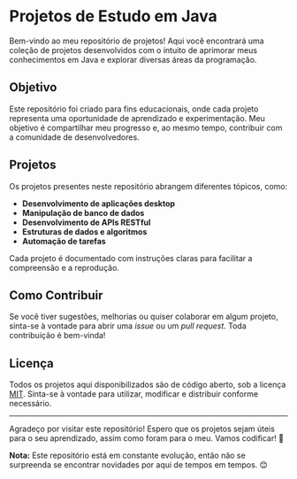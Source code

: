# Projetos de Estudo em Java

Bem-vindo ao meu repositório de projetos! Aqui você encontrará uma coleção de projetos desenvolvidos com o intuito de aprimorar meus conhecimentos em Java e explorar diversas áreas da programação.

## Objetivo

Este repositório foi criado para fins educacionais, onde cada projeto representa uma oportunidade de aprendizado e experimentação. Meu objetivo é compartilhar meu progresso e, ao mesmo tempo, contribuir com a comunidade de desenvolvedores.

## Projetos

Os projetos presentes neste repositório abrangem diferentes tópicos, como:

- **Desenvolvimento de aplicações desktop**
- **Manipulação de banco de dados**
- **Desenvolvimento de APIs RESTful**
- **Estruturas de dados e algoritmos**
- **Automação de tarefas**

Cada projeto é documentado com instruções claras para facilitar a compreensão e a reprodução.

## Como Contribuir

Se você tiver sugestões, melhorias ou quiser colaborar em algum projeto, sinta-se à vontade para abrir uma *issue* ou um *pull request*. Toda contribuição é bem-vinda!

## Licença

Todos os projetos aqui disponibilizados são de código aberto, sob a licença [MIT](LICENSE). Sinta-se à vontade para utilizar, modificar e distribuir conforme necessário.

---

Agradeço por visitar este repositório! Espero que os projetos sejam úteis para o seu aprendizado, assim como foram para o meu. Vamos codificar! 🚀

**Nota:** Este repositório está em constante evolução, então não se surpreenda se encontrar novidades por aqui de tempos em tempos. 😊
